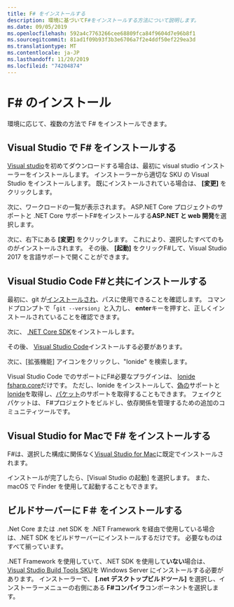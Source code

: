 ```yaml
---
title: F# をインストールする
description: 環境に基づいてF#をインストールする方法について説明します。
ms.date: 09/05/2019
ms.openlocfilehash: 592a4c7763266cee68809fca84f9604d7e96b8f1
ms.sourcegitcommit: 81ad1f09b93f3b3e6706a7f2e4ddf50ef229ea3d
ms.translationtype: MT
ms.contentlocale: ja-JP
ms.lasthandoff: 11/20/2019
ms.locfileid: "74204874"
---
```

# <a name="install-f"></a>F\# のインストール

環境に応じて、複数の方法で F# をインストールできます。

## <a name="install-f-with-visual-studio"></a>Visual Studio で F# をインストールする

[Visual studio](https://visualstudio.microsoft.com/vs/?utm_medium=microsoft&utm_source=docs.microsoft.com&utm_campaign=inline+link)を初めてダウンロードする場合は、最初に visual studio インストーラーをインストールします。 インストーラーから適切な SKU の Visual Studio をインストールします。 既にインストールされている場合は、 **[変更]** をクリックします。

次に、ワークロードの一覧が表示されます。 ASP.NET Core プロジェクトのサポートと .NET Core サポートF#をインストールする**ASP.NET と web 開発**を選択します。

次に、右下にある **[変更]** をクリックします。  これにより、選択したすべてのものがインストールされます。 その後、 **[起動]** をクリックF#して、Visual Studio 2017 を言語サポートで開くことができます。

## <a name="install-f-with-visual-studio-code"></a>Visual Studio Code F#と共にインストールする

最初に、git が[インストールされ](https://git-scm.com/download)、パスに使用できることを確認します。 コマンドプロンプトで「`git --version`」と入力し、 **enter**キーを押すと、正しくインストールされていることを確認できます。

次に、 [.NET Core SDK](https://dotnet.microsoft.com/download)をインストールします。

その後、 [Visual Studio Code](https://code.visualstudio.com)インストールする必要があります。

次に、[拡張機能] アイコンをクリックし、"Ionide" を検索します。

Visual Studio Code でのサポートにF#必要なプラグインは、 [Ionide fsharp.core](https://marketplace.visualstudio.com/items?itemName=Ionide.Ionide-fsharp)だけです。 ただし、Ionide をインストールして、[偽](https://fake.build/)[の](https://marketplace.visualstudio.com/items?itemName=Ionide.Ionide-FAKE)サポートと[Ionide](https://marketplace.visualstudio.com/items?itemName=Ionide.Ionide-Paket)を取得し、[パケット](https://fsprojects.github.io/Paket/)のサポートを取得することもできます。 フェイクとパケットは、 F#プロジェクトをビルドし、依存関係を管理するための追加のコミュニティツールです。

## <a name="install-f-with-visual-studio-for-mac"></a>Visual Studio for Macで F# をインストールする

F#は、選択した構成に関係なく[Visual Studio for Mac](https://visualstudio.microsoft.com/vs/mac/?utm_medium=microsoft&utm_source=docs.microsoft.com&utm_campaign=inline+link)に既定でインストールされます。

インストールが完了したら、[Visual Studio の起動] を選択します。 また、macOS で Finder を使用して起動することもできます。

## <a name="install-f-on-a-build-server"></a>ビルドサーバーに F＃ をインストールする

.Net Core または .net SDK を .NET Framework を経由で使用している場合は、.NET SDK をビルドサーバーにインストールするだけです。 必要なものはすべて揃っています。

.NET Framework を使用していて、.NET SDK を使用して**いない**場合は、 [Visual Studio Build Tools SKU](https://visualstudio.microsoft.com/thank-you-downloading-visual-studio/?sku=BuildTools&rel=16)を Windows Server にインストールする必要があります。 インストーラーで、 **[.net デスクトップビルドツール]** を選択し、インストーラーメニューの右側にある **F#コンパイラ**コンポーネントを選択します。

